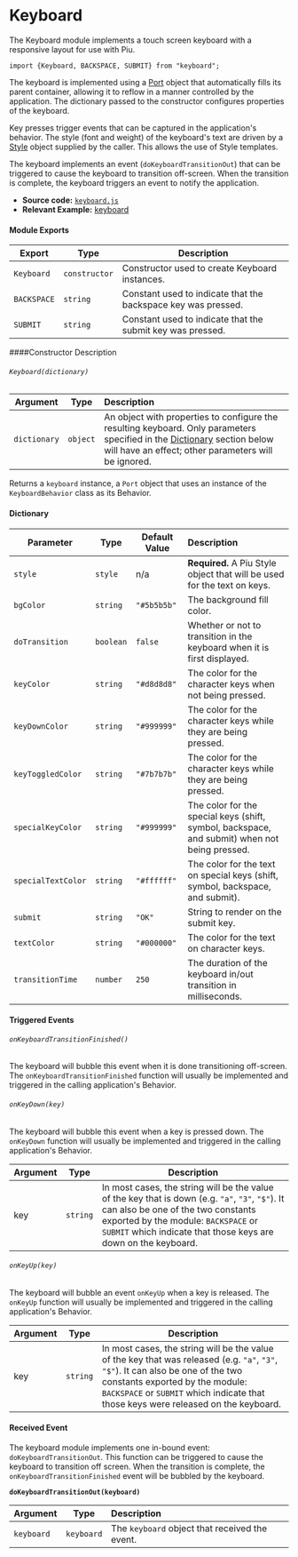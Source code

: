 # Keyboard

The Keyboard module implements a touch screen keyboard with a responsive layout for use with Piu.

`import {Keyboard, BACKSPACE, SUBMIT} from "keyboard";`

The keyboard is implemented using a [Port](./piu.md#port-object) object that automatically fills its parent container, allowing it to reflow in a manner controlled by the application. The dictionary passed to the constructor configures properties of the keyboard.

Key presses trigger events that can be captured in the application's behavior. The style (font and weight) of the keyboard's text are driven by a [Style](./piu.md#style-object) object supplied by the caller. This allows the use of Style templates.

<!-- not sure what this means:  and determine the appropriate font and weight at runtime -->
<!-- My point was that the keyboard module itself does not need any fonts in its manifest. But it's probably not a point worth making here. - AJC -->

The keyboard implements an event (`doKeyboardTransitionOut`) that can be triggered to cause the keyboard to transition off-screen. When the transition is complete, the keyboard triggers an event to notify the application.

- **Source code:** [`keyboard.js`](../../modules/input/keyboard/keyboard.js)
- **Relevant Example:** [keyboard](../../examples/piu/keyboard/main.js)

#### Module Exports
| Export | Type |  Description |
| --- | --- | --- |
| `Keyboard` | `constructor` | Constructor used to create Keyboard instances. |
| `BACKSPACE` | `string` | Constant used to indicate that the backspace key was pressed. |
| `SUBMIT` | `string` | Constant used to indicate that the submit key was pressed. |

####Constructor Description

###### `Keyboard(dictionary)`

| Argument | Type | Description |
| --- | --- | :--- | 
| `dictionary` | `object` | An object with properties to configure the resulting keyboard. Only parameters specified in the [Dictionary](#keyboard-dictionary) section below will have an effect; other parameters will be ignored.

Returns a `keyboard` instance, a `Port` object that uses an instance of the `KeyboardBehavior` class as its Behavior.

<a id="keyboard-dictionary"></a>
#### Dictionary

| Parameter | Type | Default Value | Description |
| --- | --- | --- | :--- |
| `style` | `style` | n/a | **Required.** A Piu Style object that will be used for the text on keys. |
| `bgColor` | `string` | `"#5b5b5b"`| The background fill color. |
| `doTransition` | `boolean` | `false`| Whether or not to transition in the keyboard when it is first displayed. |
| `keyColor` | `string` | `"#d8d8d8"`| The color for the character keys when not being pressed. |
| `keyDownColor` | `string` | `"#999999"`| The color for the character keys while they are being pressed. |
| `keyToggledColor` | `string` | `"#7b7b7b"`| The color for the character keys while they are being pressed. |
| `specialKeyColor` | `string` | `"#999999"`| The color for the special keys (shift, symbol, backspace, and submit) when not being pressed. |
| `specialTextColor` | `string` | `"#ffffff"`| The color for the text on special keys (shift, symbol, backspace, and submit). |
| `submit` | `string` | `"OK"`| String to render on the submit key. |
| `textColor` | `string` | `"#000000"`| The color for the text on character keys. |
| `transitionTime` | `number` | `250`| The duration of the keyboard in/out transition in milliseconds. |

<a id="key-callback"></a>
#### Triggered Events

###### `onKeyboardTransitionFinished()`
The keyboard will bubble this event when it is done transitioning off-screen. The `onKeyboardTransitionFinished` function will usually be implemented and triggered in the calling application's Behavior.

###### `onKeyDown(key)`
The keyboard will bubble this event when a key is pressed down. The `onKeyDown` function will usually be implemented and triggered in the calling application's Behavior.

| Argument | Type | Description |
| --- | --- | --- |
| key | `string` | In most cases, the string will be the value of the key that is down (e.g. `"a"`, `"3"`, `"$"`). It can also be one of the two constants exported by the module:  `BACKSPACE` or `SUBMIT` which indicate that those keys are down on the keyboard.|

###### `onKeyUp(key)`
The keyboard will bubble an event `onKeyUp` when a key is released. The `onKeyUp` function will usually be implemented and triggered in the calling application's Behavior.

| Argument | Type | Description |
| --- | --- | --- |
| key | `string` | In most cases, the string will be the value of the key that was released (e.g. `"a"`, `"3"`, `"$"`). It can also be one of the two constants exported by the module:  `BACKSPACE` or `SUBMIT` which indicate that those keys were released on the keyboard.|

#### Received Event
The keyboard module implements one in-bound event: `doKeyboardTransitionOut`. This function can be triggered to cause the keyboard to transition off screen. When the transition is complete, the `onKeyboardTransitionFinished` event will be bubbled by the keyboard.

**`doKeyboardTransitionOut(keyboard)`**

| Argument | Type | Description |
| --- | --- | :--- |
| `keyboard` | `keyboard` | The `keyboard` object that received the event. |
